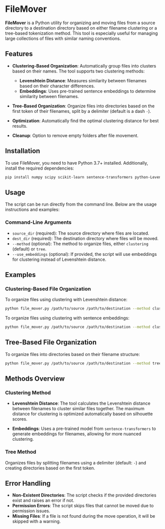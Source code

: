# FileMover

**FileMover** is a Python utility for organizing and moving files from a source directory to a destination directory based on either filename clustering or a tree-based tokenization method. This tool is especially useful for managing large collections of files with similar naming conventions.

## Features

- **Clustering-Based Organization**: Automatically group files into clusters based on their names. The tool supports two clustering methods:
  - **Levenshtein Distance**: Measures similarity between filenames based on their character differences.
  - **Embeddings**: Uses pre-trained sentence embeddings to determine similarity between filenames.

- **Tree-Based Organization**: Organize files into directories based on the first token of their filenames, split by a delimiter (default is a dash `-`).

- **Optimization**: Automatically find the optimal clustering distance for best results.

- **Cleanup**: Option to remove empty folders after file movement.

## Installation

To use FileMover, you need to have Python 3.7+ installed. Additionally, install the required dependencies:

```bash
pip install numpy scipy scikit-learn sentence-transformers python-Levenshtein
```
## Usage

The script can be run directly from the command line. Below are the usage instructions and examples:

### Command-Line Arguments

- `source_dir` (required): The source directory where files are located.
- `dest_dir` (required): The destination directory where files will be moved.
- `--method` (optional): The method to organize files, either `clustering` (default) or `tree`.
- `--use_embeddings` (optional): If provided, the script will use embeddings for clustering instead of Levenshtein distance.



## Examples

### Clustering-Based File Organization

To organize files using clustering with Levenshtein distance:

```bash
python file_mover.py /path/to/source /path/to/destination --method clustering
```
To organize files using clustering with sentence embeddings:

```bash
python file_mover.py /path/to/source /path/to/destination --method clustering --use_embeddings
```


## Tree-Based File Organization
To organize files into directories based on their filename structure:

```bash
python file_mover.py /path/to/source /path/to/destination --method tree
```


## Methods Overview

### Clustering Method

- **Levenshtein Distance**: The tool calculates the Levenshtein distance between filenames to cluster similar files together. The maximum distance for clustering is optimized automatically based on silhouette scores.

- **Embeddings**: Uses a pre-trained model from `sentence-transformers` to generate embeddings for filenames, allowing for more nuanced clustering.

### Tree Method

Organizes files by splitting filenames using a delimiter (default: `-`) and creating directories based on the first token.


## Error Handling

- **Non-Existent Directories**: The script checks if the provided directories exist and raises an error if not.
- **Permission Errors**: The script skips files that cannot be moved due to permission issues.
- **Missing Files**: If a file is not found during the move operation, it will be skipped with a warning.
